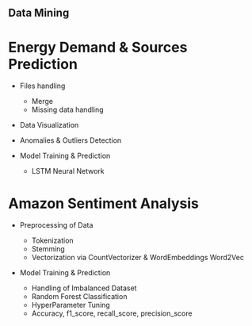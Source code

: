 ## Data Mining 

# Energy Demand & Sources Prediction

+ Files handling
  + Merge 
  + Missing data handling 
  
+ Data Visualization

+ Anomalies & Outliers Detection

+ Model Training & Prediction
  + LSTM Neural Network 

# Amazon Sentiment Analysis

+ Preprocessing of Data
  + Tokenization
  + Stemming
  + Vectorization via CountVectorizer & WordEmbeddings Word2Vec


+ Model Training & Prediction
  + Handling of Imbalanced Dataset
  + Random Forest Classification
  + HyperParameter Tuning 
  + Accuracy, f1_score, recall_score, precision_score  
